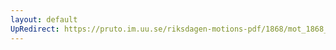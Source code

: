 ```yaml
---
layout: default
UpRedirect: https://pruto.im.uu.se/riksdagen-motions-pdf/1868/mot_1868__ak__215.pdf
---
```

